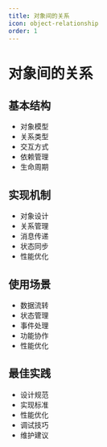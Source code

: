 ```yaml
---
title: 对象间的关系
icon: object-relationship
order: 1
---
```


# 对象间的关系

## 基本结构
- 对象模型
- 关系类型
- 交互方式
- 依赖管理
- 生命周期

## 实现机制
- 对象设计
- 关系管理
- 消息传递
- 状态同步
- 性能优化

## 使用场景
- 数据流转
- 状态管理
- 事件处理
- 功能协作
- 性能优化

## 最佳实践
- 设计规范
- 实现标准
- 性能优化
- 调试技巧
- 维护建议
